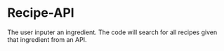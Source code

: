 # Recipe-API
The user inputer an ingredient. The code will search for all recipes given that ingredient from an API.
